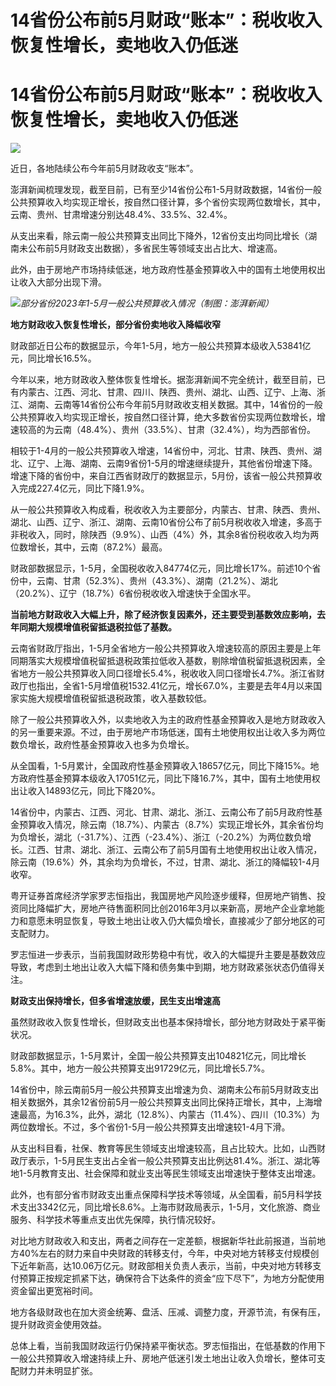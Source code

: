 # 14省份公布前5月财政“账本”：税收收入恢复性增长，卖地收入仍低迷

# 14省份公布前5月财政“账本”：税收收入恢复性增长，卖地收入仍低迷

![](https://inews.gtimg.com/om_bt/OjUrKbqgOiGVNPeJBItmcC0rb4Idr8JnIWN_YLxem_RsoAA/1000)

近日，各地陆续公布今年前5月财政收支“账本”。

澎湃新闻梳理发现，截至目前，已有至少14省份公布1-5月财政数据，14省份一般公共预算收入均实现正增长，按自然口径计算，多个省份实现两位数增长，其中，云南、贵州、甘肃增速分别达48.4%、33.5%、32.4%。

从支出来看，除云南一般公共预算支出同比下降外，12省份支出均同比增长（湖南未公布前5月财政支出数据），多省民生等领域支出占比大、增速高。

此外，由于房地产市场持续低迷，地方政府性基金预算收入中的国有土地使用权出让收入大部分出现下滑。

![](https://inews.gtimg.com/om_bt/OfYzUVorxOvIxAHQ8Prk4Lo7tr7kbys8cWNCeo6lTLCfwAA/1000)_部分省份2023年1-5月一般公共预算收入情况（制图：澎湃新闻）_

**地方财政收入恢复性增长，部分省份卖地收入降幅收窄**

财政部近日公布的数据显示，今年1-5月，地方一般公共预算本级收入53841亿元，同比增长16.5%。

今年以来，地方财政收入整体恢复性增长。据澎湃新闻不完全统计，截至目前，已有内蒙古、江西、河北、甘肃、四川、陕西、贵州、湖北、山西、辽宁、上海、浙江、湖南、云南等14省份公布今年前5月财政收支相关数据。其中，14省份的一般公共预算收入均实现正增长，按自然口径计算，绝大多数省份实现两位数增长，增速较高的为云南（48.4%）、贵州（33.5%）、甘肃（32.4%），均为西部省份。

相较于1-4月的一般公共预算收入增速，14省份中，河北、甘肃、陕西、贵州、湖北、辽宁、上海、湖南、云南9省份1-5月的增速继续提升，其他省份增速下降。增速下降的省份中，来自江西省财政厅的数据显示，5月份，该省一般公共预算收入完成227.4亿元，同比下降1.9%。

从一般公共预算收入构成看，税收收入为主要部分，内蒙古、甘肃、陕西、贵州、湖北、山西、辽宁、浙江、湖南、云南10省份公布了前5月税收收入增速，多高于非税收入，同时，除陕西（9.9%）、山西（4%）外，其余8省份税收收入均为两位数增长，其中，云南（87.2%）最高。

财政部数据显示，1-5月，全国税收收入84774亿元，同比增长17%。前述10个省份中，云南、甘肃（52.3%）、贵州（43.3%）、湖南（21.2%）、湖北（20.2%）、辽宁（18.7%）6省份税收收入增速快于全国水平。

**当前地方财政收入大幅上升，除了经济恢复因素外，还主要受到基数效应影响，去年同期大规模增值税留抵退税拉低了基数。**

云南省财政厅指出，1-5月全省地方一般公共预算收入增速较高的原因主要是上年同期落实大规模增值税留抵退税政策拉低收入基数，剔除增值税留抵退税因素，全省地方一般公共预算收入同口径增长5.4%，税收收入同口径增长4.7%。浙江省财政厅也指出，全省1-5月增值税1532.41亿元，增长67.0%，主要是去年4月以来国家实施大规模增值税留抵退税政策，收入基数较低。

除了一般公共预算收入外，以卖地收入为主的政府性基金预算收入是地方财政收入的另一重要来源。不过，由于房地产市场低迷，国有土地使用权出让收入多为两位数负增长，政府性基金预算收入也多为负增长。

从全国看，1-5月累计，全国政府性基金预算收入18657亿元，同比下降15%。地方政府性基金预算本级收入17051亿元，同比下降16.7%，其中，国有土地使用权出让收入14893亿元，同比下降20%。

14省份中，内蒙古、江西、河北、甘肃、湖北、浙江、云南公布了前5月政府性基金预算收入情况，除云南（18.7%）、内蒙古（8.7%）实现正增长外，其余省份均为负增长，湖北（-31.7%）、江西（-23.4%）、浙江（-20.2%）为两位数负增长。江西、甘肃、湖北、浙江、云南公布了前5月国有土地使用权出让收入情况，除云南（19.6%）外，其余均为负增长，不过，甘肃、湖北、浙江的降幅较1-4月收窄。

粤开证券首席经济学家罗志恒指出，我国房地产风险逐步缓释，但房地产销售、投资同比降幅扩大，房地产待售面积同比创2016年3月以来新高，房地产企业拿地能力和意愿未明显恢复，导致土地出让收入仍大幅负增长，直接减少了部分地区的可支配财力。

罗志恒进一步表示，当前我国财政形势稳中有忧，收入的大幅提升主要是基数效应导致，考虑到土地出让收入大幅下降和债务集中到期，地方财政紧张状态仍值得关注。

**财政支出保持增长，但多省增速放缓，民生支出增速高**

虽然财政收入恢复性增长，但财政支出也基本保持增长，部分地方财政处于紧平衡状况。

财政部数据显示，1-5月累计，全国一般公共预算支出104821亿元，同比增长5.8%。其中，地方一般公共预算支出91729亿元，同比增长5.7%。

14省份中，除云南前5月一般公共预算支出增速为负、湖南未公布前5月财政支出相关数据外，其余12省份前5月一般公共预算支出同比保持正增长，其中，上海增速最高，为16.3%，此外，湖北（12.8%）、内蒙古（11.4%）、四川（10.3%）为两位数增长。不过，多个省份1-5月一般公共预算支出增速较1-4月下滑。

从支出科目看，社保、教育等民生领域支出增速较高，且占比较大。比如，山西财政厅表示，1-5月民生支出占全省一般公共预算支出比例达81.4%。浙江、湖北等地1-5月教育支出、社会保障和就业支出等民生领域支出增速快于整体支出增速。

此外，也有部分省市财政支出重点保障科学技术等领域，从全国看，前5月科学技术支出3342亿元，同比增长8.6%。上海市财政局表示，1-5月，文化旅游、商业服务、科学技术等重点支出优先保障，执行情况较好。

对比地方财政收入和支出，两者之间存在一定差额，根据新华社此前报道，当前地方40%左右的财力来自中央财政的转移支付，今年，中央对地方转移支付规模创下近年新高，达10.06万亿元。财政部相关负责人表示，当前，中央对地方转移支付预算正按规定抓紧下达，确保符合下达条件的资金“应下尽下”，为地方分配使用资金留出更宽裕时间。

地方各级财政也在加大资金统筹、盘活、压减、调整力度，开源节流，有保有压，提升财政资金使用效益。

总体上看，当前我国财政运行仍保持紧平衡状态。罗志恒指出，在低基数的作用下一般公共预算收入增速持续上升、房地产低迷引发土地出让收入负增长，整体可支配财力并未明显扩张。

